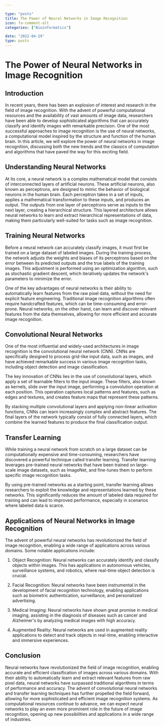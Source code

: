 ```yaml
---

type: "posts"
title: The Power of Neural Networks in Image Recognition
icon: fa-comment-alt
categories: ["Bioinformatics"]

date: "2022-04-29"
type: posts
---
```





# The Power of Neural Networks in Image Recognition

## Introduction

In recent years, there has been an explosion of interest and research in the field of image recognition. With the advent of powerful computational resources and the availability of vast amounts of image data, researchers have been able to develop sophisticated algorithms that can accurately classify and identify images with remarkable precision. One of the most successful approaches to image recognition is the use of neural networks, a computational model inspired by the structure and function of the human brain. In this article, we will explore the power of neural networks in image recognition, discussing both the new trends and the classics of computation and algorithms that have paved the way for this exciting field.

## Understanding Neural Networks

At its core, a neural network is a complex mathematical model that consists of interconnected layers of artificial neurons. These artificial neurons, also known as perceptrons, are designed to mimic the behavior of biological neurons in the human brain. Each perceptron takes in a set of inputs, applies a mathematical transformation to these inputs, and produces an output. The outputs from one layer of perceptrons serve as inputs to the next layer, creating a hierarchical structure. This layered architecture allows neural networks to learn and extract hierarchical representations of data, making them particularly well-suited for tasks such as image recognition.

## Training Neural Networks

Before a neural network can accurately classify images, it must first be trained on a large dataset of labeled images. During the training process, the network adjusts the weights and biases of its perceptrons based on the error between its predicted outputs and the true labels of the training images. This adjustment is performed using an optimization algorithm, such as stochastic gradient descent, which iteratively updates the network's parameters to minimize the error.

One of the key advantages of neural networks is their ability to automatically learn features from the raw pixel data, without the need for explicit feature engineering. Traditional image recognition algorithms often require handcrafted features, which can be time-consuming and error-prone. Neural networks, on the other hand, can learn and discover relevant features from the data themselves, allowing for more efficient and accurate image recognition.

## Convolutional Neural Networks

One of the most influential and widely-used architectures in image recognition is the convolutional neural network (CNN). CNNs are specifically designed to process grid-like input data, such as images, and have achieved remarkable success in various image recognition tasks, including object detection and image classification.

The key innovation of CNNs lies in the use of convolutional layers, which apply a set of learnable filters to the input image. These filters, also known as kernels, slide over the input image, performing a convolution operation at each position. This operation captures local patterns and features, such as edges and textures, and creates feature maps that represent these patterns.

By stacking multiple convolutional layers and applying non-linear activation functions, CNNs can learn increasingly complex and abstract features. The final layers of the network typically consist of fully connected layers, which combine the learned features to produce the final classification output.

## Transfer Learning

While training a neural network from scratch on a large dataset can be computationally expensive and time-consuming, researchers have discovered a powerful technique called transfer learning. Transfer learning leverages pre-trained neural networks that have been trained on large-scale image datasets, such as ImageNet, and fine-tunes them to perform specific image recognition tasks.

By using pre-trained networks as a starting point, transfer learning allows researchers to exploit the knowledge and representations learned by these networks. This significantly reduces the amount of labeled data required for training and can lead to improved performance, especially in scenarios where labeled data is scarce.

## Applications of Neural Networks in Image Recognition

The advent of powerful neural networks has revolutionized the field of image recognition, enabling a wide range of applications across various domains. Some notable applications include:

1. Object Recognition: Neural networks can accurately identify and classify objects within images. This has applications in autonomous vehicles, surveillance systems, and robotics, where real-time object detection is crucial.

2. Facial Recognition: Neural networks have been instrumental in the development of facial recognition technology, enabling applications such as biometric authentication, surveillance, and personalized advertising.

3. Medical Imaging: Neural networks have shown great promise in medical imaging, assisting in the diagnosis of diseases such as cancer and Alzheimer's by analyzing medical images with high accuracy.

4. Augmented Reality: Neural networks are used in augmented reality applications to detect and track objects in real-time, enabling interactive and immersive experiences.

## Conclusion

Neural networks have revolutionized the field of image recognition, enabling accurate and efficient classification of images across various domains. With their ability to automatically learn and extract relevant features from raw pixel data, neural networks have surpassed traditional algorithms in terms of performance and accuracy. The advent of convolutional neural networks and transfer learning techniques has further propelled the field forward, allowing for more sophisticated and efficient image recognition systems. As computational resources continue to advance, we can expect neural networks to play an even more prominent role in the future of image recognition, opening up new possibilities and applications in a wide range of industries.